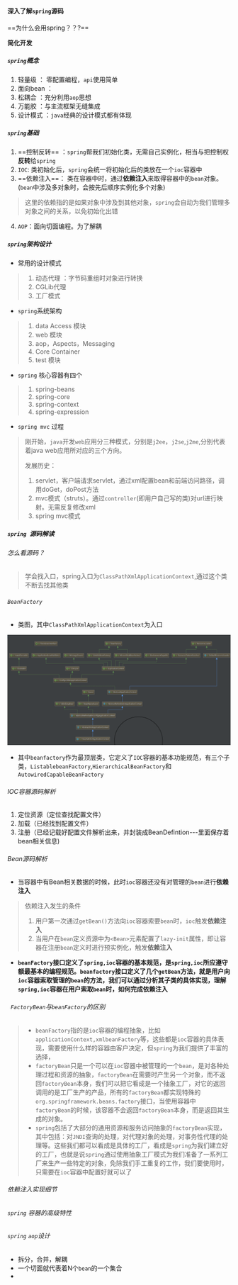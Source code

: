 #### 深入了解`spring`源码

==为什么会用spring？？?==

**简化开发**

##### `spring`概念

1. 轻量级 ： 零配置编程，`api`使用简单
2. 面向bean ： 
3. 松耦合 ：充分利用`aop`思想
4. 万能胶 ：与主流框架无缝集成
5. 设计模式 ：`java`经典的设计模式都有体现

##### `spring`基础

1. ==控制反转== ：`spring`帮我们初始化类，无需自己实例化，相当与把控制权**反转**给`spring`
2. `IOC`: 类初始化后，`spring`会统一将初始化后的类放在一个`ioc`容器中
3. ==依赖注入==： 类在容器中时，通过**依赖注入**来取得容器中的`bean`对象。(`bean`中涉及多对象时，会按先后顺序实例化多个对象)

>这里的依赖指的是如果对象中涉及到其他对象，`spring`会自动为我们管理多对象之间的关系，以免初始化出错

4. `AOP`：面向切面编程。为了解耦

##### `spring`架构设计

* 常用的设计模式

>1. 动态代理 ：字节码重组时对象进行转换
>2. CGLib代理
>3. 工厂模式

* `spring`系统架构

>1. data Access 模块
>2. web 模块
>3. aop，Aspects，Messaging
>4. Core Container
>5. test 模块

* `spring` 核心容器有四个

>1. spring-beans
>2. spring-core
>3. spring-context
>4. spring-expression

* `spring mvc` 过程

>刚开始，``java``开发`web`应用分三种模式，分别是`j2ee`，`j2se`,`j2me`,分别代表着java web应用所对应的三个方向。
>
>发展历史：
>
>1. servlet，客户端请求servlet，通过xml配置bean和前端访问路径，调用doGet，doPost方法
>2. mvc模式（struts）。通过`controller`(即用户自己写的类)对url进行映射。无需反复修改xml
>3. spring mvc模式

##### `spring `源码解读

###### 怎么看源码？

>学会找入口，spring入口为`ClassPathXmlApplicationContext`,通过这个类不断去找其他类



###### `BeanFactory`

* 类图，其中`ClassPathXmlApplicationContext`为入口

![](深入了解spring_01.png)

* 其中`beanfactory`作为最顶层类，它定义了`IOC`容器的基本功能规范，有三个子类，`ListablebeanFactory`,`HierarchicalBeanFactory`和`AutowiredCapableBeanFactory`

###### IOC容器源码解析

1. 定位资源（定位查找配置文件）
2. 加载（已经找到配置文件）
3. 注册（已经记载好配置文件解析出来，并封装成BeanDefintion---里面保存着bean相关信息)

###### Bean源码解析

* 当容器中有Bean相关数据的时候，此时`ioc`容器还没有对管理的`bean`进行**依赖注入**

>依赖注入发生的条件
>
>1. 用户第一次通过`getBean()`方法向`ioc`容器索要`bean`时，`ioc`触发**依赖注入**
>2. 当用户在`bean`定义资源中为`<Bean>`元素配置了`lazy-init`属性，即让容器在注册`bean`定义时进行预实例化，触发**依赖注入**

* **`beanFactory`**接口定义了`spring,ioc`容器的基本规范，是`spring,ioc`所应遵守额最基本的编程规范。`beanfactory`接口定义了几个`getBean`方法，就是用户向`ioc`容器索取管理的`bean`的方法，我们可以通过分析其子类的具体实现，理解`spring,ioc`容器在用户索取`bean`时，如何完成**依赖注入**

###### ` FactoryBean`与`beanFactory`的区别

>+ `beanFactory`指的是`ioc`容器的编程抽象，比如`applicationContext,xmlbeanFactory`等，这些都是`ioc`容器的具体表现，需要使用什么样的容器由客户决定，但`spring`为我们提供了丰富的选择，
>+ `factoryBean`只是一个可以在`ioc`容器中被管理的一个`bean`，是对各种处理过程和资源的抽象，`factoryBean`在需要时产生另一个对象，而不返回`factoryBean`本身，我们可以把它看成是一个抽象工厂，对它的返回调用的是工厂生产的产品，所有的`factoryBean`都实现特殊的`org.springframework.beans.factory`接口，当使用容器中`factoryBean`的时候，该容器不会返回`factoryBean`本身，而是返回其生成的对象。
>+ `spring`包括了大部分的通用资源和服务访问抽象的`factoryBean`实现，其中包括：对`JNDI`查询的处理，对代理对象的处理，对事务性代理的处理等。这些我们都可以看成是具体的工厂，看成是`spring`为我们建立好的工厂，也就是说`spring`通过使用抽象工厂模式为我们准备了一系列工厂来生产一些特定的对象，免除我们手工重复的工作，我们要使用时，只需要在`ioc`容器中配置好就可以了

###### 依赖注入实现细节





###### `spring` 容器的高级特性





###### `spring` `aop`设计

* 拆分，合并，解耦
* 一个切面就代表着N个`bean`的一个集合
* 



